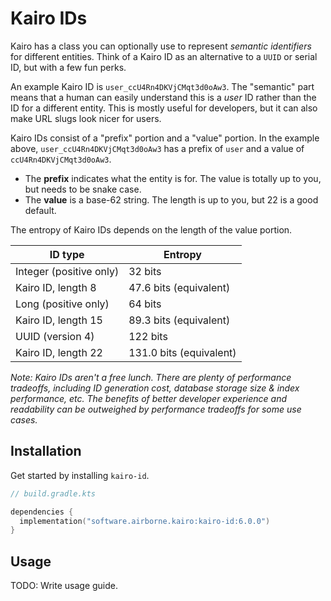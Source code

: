 # Kairo IDs

Kairo has a class you can optionally use to represent _semantic identifiers_ for different entities.
Think of a Kairo ID as an alternative to a `UUID` or serial ID, but with a few fun perks.

An example Kairo ID is `user_ccU4Rn4DKVjCMqt3d0oAw3`.
The "semantic" part means that a human can easily understand this is a _user_ ID
rather than the ID for a different entity.
This is mostly useful for developers, but it can also make URL slugs look nicer for users.

Kairo IDs consist of a "prefix" portion and a "value" portion.
In the example above, `user_ccU4Rn4DKVjCMqt3d0oAw3` has a prefix of `user`
and a value of `ccU4Rn4DKVjCMqt3d0oAw3`.

- The **prefix** indicates what the entity is for.
  The value is totally up to you, but needs to be snake case.
- The **value** is a base-62 string.
  The length is up to you, but 22 is a good default.

The entropy of Kairo IDs depends on the length of the value portion.

| ID type                 | Entropy                 |
|-------------------------|-------------------------|
| Integer (positive only) | 32 bits                 |
| Kairo ID, length 8      | 47.6 bits (equivalent)  |
| Long (positive only)    | 64 bits                 |
| Kairo ID, length 15     | 89.3 bits (equivalent)  |
| UUID (version 4)        | 122 bits                |
| Kairo ID, length 22     | 131.0 bits (equivalent) |

_Note: Kairo IDs aren't a free lunch.
There are plenty of performance tradeoffs,
including ID generation cost, database storage size & index performance, etc.
The benefits of better developer experience and readability
can be outweighed by performance tradeoffs for some use cases._

## Installation

Get started by installing `kairo-id`.

```kotlin
// build.gradle.kts

dependencies {
  implementation("software.airborne.kairo:kairo-id:6.0.0")
}
```

## Usage

TODO: Write usage guide.
